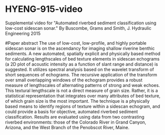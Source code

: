 # HYENG-915-video
Supplemental video for "Automated riverbed sediment classification using low-cost sidescan sonar." By Buscombe, Grams and Smith, J. Hydraulic Engineering 2015

#Paper abstract
The use of low-cost, low-profile, and highly portable sidescan sonar is on the ascendancy for imaging shallow riverine benthic sediments. A new automated, spatially explicit and physically based method for calculating lengthscales of bed texture elements in sidescan echograms (a 2D plot of acoustic intensity as a function of slant range and distance) is suggested. It utilizes spectral analysis based on the wavelet transform of short sequences of echograms. The recursive application of the transform over small overlapping windows of the echogram provides a robust measure of lengthscales of alternating patterns of strong and weak echoes. This textural lengthscale is not a direct measure of grain size. Rather, it is a statistical representation that integrates over many attributes of bed texture, of which grain size is the most important. The technique is a physically based means to identify regions of texture within a sidescan echogram, and could provide a basis for objective, automated riverbed sediment classification. Results are evaluated using data from two contrasting riverbed environments: those of the Colorado River in Grand Canyon, Arizona, and the West Branch of the Penobscot River, Maine.
